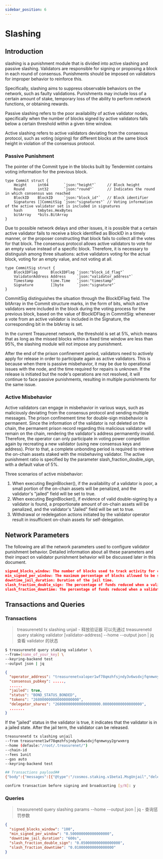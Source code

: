 ```yaml
---
sidebar_position: 6
---
```


# Slashing

## Introduction

slashing is a punishment module that is divided into active slashing and passive slashing. Validators are responsible for signing or proposing a block in each round of consensus. Punishments should be imposed on validators for improper behavior to reinforce this.

Specifically, slashing aims to suppress observable behaviors on the network, such as faulty validations. Punishments may include loss of a certain amount of stake, temporary loss of the ability to perform network functions, or obtaining rewards.

Passive slashing refers to the poor availability of active validator nodes, specifically when the number of blocks signed by active validators falls below a certain threshold within a given time window.

Active slashing refers to active validators deviating from the consensus protocol, such as voting (signing) for different blocks at the same block height in violation of the consensus protocol.

### Passive Punishment

The pointer of the Commit type in the blocks built by Tendermint contains voting information for the previous block.

```golang
type Commit struct {
	Height     int64       `json:"height"`     // Block height
	Round      int32       `json:"round"`      // Indicates the round in which consensus was reached
	BlockID    BlockID     `json:"block_id"`   // Block identifier
	Signatures []CommitSig `json:"signatures"` // Voting information of the active validator set is included in signatures
	hash       tmbytes.HexBytes
	bitArray   *bits.BitArray
}

```

Due to possible network delays and other issues, it is possible that a certain active validator fails to receive a block identified as BlockID in a timely manner, or the proposer constructing that block fails to collect all the votes for that block. The consensus protocol allows active validators to vote for an empty value instead of a specific block. Therefore, it is necessary to distinguish among three situations: active validators voting for the actual block, voting for an empty value, and not voting at all.

```golang
type CommitSig struct {
	BlockIDFlag      BlockIDFlag `json:"block_id_flag"`
	ValidatorAddress Address     `json:"validator_address"`
	Timestamp        time.Time   `json:"timestamp"`
	Signature        []byte      `json:"signature"`
}
```

CommitSig distinguishes the situation through the BlockIDFlag field.
The bitArray in the Commit structure marks, in the form of bits, which active validators were included in the block during the voting process for the previous block, based on the value of BlockIDFlag in CommitSig: whenever a vote from an active validator is included in the Signature, the corresponding bit in the bitArray is set.

In the current Treasurenet network, the threshold is set at 5%, which means that as long as the missed blocks within a fixed time window are less than 95%, the slashing module will not impose any punishment.

After the end of the prison confinement period, validators need to actively apply for release in order to participate again as active validators. This is because when there is passive misbehavior, it may be due to operational issues with the node, and the time required for repairs is unknown. If the release is initiated but the node's operations are not resolved, it will continue to face passive punishments, resulting in multiple punishments for the same issue.

### Active Misbehavior

Active validators can engage in misbehavior in various ways, such as maliciously deviating from the consensus protocol and sending multiple messages. The prison confinement time for double-sign misbehavior is permanent. Since the information of the validator is not deleted on the chain, the permanent prison record regarding this malicious validator will remain on the chain, rendering the validator's address permanently invalid. Therefore, the operator can only participate in voting power competition again by recreating a new validator (using new consensus keys and address). Prior to that, a complete unbonding period is required to retrieve the on-chain assets staked with the misbehaving validator. The active punishment ratio is specified by the parameter slash_fraction_double_sign, with a default value of 5%.

Three scenarios of active misbehavior:

1. When executing BeginBlocker(), if the availability of a validator is poor, a small portion of the on-chain assets will be penalized, and the validator's "jailed" field will be set to true.
2. When executing BeginBlocker(), if evidence of valid double-signing by a validator is found, a proportionate amount of on-chain assets will be penalized, and the validator's "Jailed" field will be set to true.
3. Withdrawal or redelegation actions initiated by the validator operator result in insufficient on-chain assets for self-delegation.

## Network Parameters

The following are all the network parameters used to configure validator punishment behavior. Detailed information about all these parameters and their impact on validator punishment behavior will be discussed later in this document.

```json
signed_blocks_window: The number of blocks used to track activity for calculating uptime.
min_signed_per_window: The maximum percentage of blocks allowed to be signed/missed by the last account before blocking the signed_blocks_window.
downtime_jail_duration: Duration of the jail time.
slash_fraction_double_sign: The percentage of funds reduced when a validator commits a Byzantine error.
slash_fraction_downtime: The percentage of funds reduced when a validator is inactive.
```

## Transactions and Queries

### Transactions

> treasurenetd tx slashing unjail - 释放验证器
> 可以先通过 treasurenetd query staking validator [validator-address] --home --output json | jq 查看 validator 的状态

```sh
$ treasurenetd query staking validator \
--from=[name_of_your_key] \
--keyring-backend test
--output json | jq
```

```json
{
  "operator_address": "treasurenetvaloper1wf78qmzhfsjndy3v6wsdxjfqnmwnyy2gzs46zq",
  "consensus_pubkey": .....,
  ......
  "jailed": true,
  "status": "BOND_STATUS_BONDED",
  "tokens": "268000000000000000000",
  "delegator_shares": "268000000000000000000.000000000000000000",
  .......
}
```

If the "jailed" status in the validator is true, it indicates that the validator is in a jailed state. After the jail term, the validator can be released.

```sh
treasurenetd tx slashing unjail
--from treasurenet1wf78qmzhfsjndy3v6wsdxjfqnmwnyy2grwxmrg
--home (defaule:"/root/.treasurenet/")
--chain-id
--fees 1unit
--gas auto
--keyring-backend test

## Transactions payload##
{"body":{"messages":[{"@type":"/cosmos.staking.v1beta1.MsgUnjail","delegator_address":"treasurenet1wf78qmzhfsjndy3v6wsdxjfqnmwnyy2grwxmrg","validator_address":"treasurenetvaloper1wf78qmzhfsjndy3v6wsdxjfqnmwnyy2gzs46zq","amount":{"denom":"aunit","amount":"10000000000000000000"}}],"memo":"","timeout_height":"0","extension_options":[],"non_critical_extension_options":[]},"auth_info":{"signer_infos":[],"fee":{"amount":[{"denom":"aunit","amount":"1000000000000000000"}],"gas_limit":"214201","payer":"","granter":""}},"signatures":[]}

confirm transaction before signing and broadcasting [y/N]: y
```

### Queries

> treasurenetd query slashing params --home --output json | jq - 查询惩罚参数

```json
{
  "signed_blocks_window": "100",
  "min_signed_per_window": "0.500000000000000000",
  "downtime_jail_duration": "600s",
  "slash_fraction_double_sign": "0.050000000000000000",
  "slash_fraction_downtime": "0.010000000000000000"
}
```
